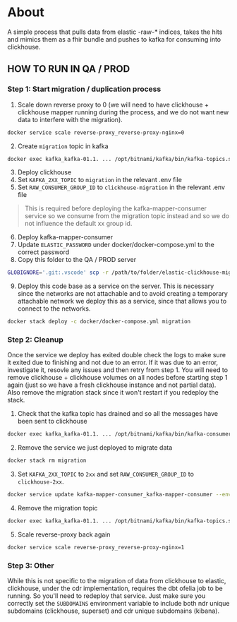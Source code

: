 # About
A simple process that pulls data from elastic -raw-* indices, takes the hits and mimics them as a fhir bundle and pushes to kafka for consuming into clickhouse.

## HOW TO RUN IN QA / PROD
### Step 1: Start migration / duplication process
1. Scale down reverse proxy to 0 (we will need to have clickhouse + clickhouse mapper running during the process, and we do not want new data to interfere with the migration).
```sh
docker service scale reverse-proxy_reverse-proxy-nginx=0
```
2. Create `migration` topic in kafka
```sh
docker exec kafka_kafka-01.1. ... /opt/bitnami/kafka/bin/kafka-topics.sh --bootstrap-server localhost:9092 --create --topic migration --partitions 3
```
3. Deploy clickhouse
4. Set `KAFKA_2XX_TOPIC` to `migration` in the relevant .env file
5. Set `RAW_CONSUMER_GROUP_ID` to `clickhouse-migration` in the relevant .env file
> This is required before deploying the kafka-mapper-consumer service so we consume from the migration topic instead and so we do not influence the default xx group id.
6. Deploy kafka-mapper-consumer
7. Update `ELASTIC_PASSWORD` under docker/docker-compose.yml to the correct password
8. Copy this folder to the QA / PROD server
```sh
GLOBIGNORE='.git:.vscode' scp -r /path/to/folder/elastic-clickhouse-migrator/* user@ip-address:~/elastic-clickhouse-migrator
```
9. Deploy this code base as a service on the server. This is necessary since the networks are not attachable and to avoid creating a temporary attachable network we deploy this as a service, since that allows you to connect to the networks.
```sh
docker stack deploy -c docker/docker-compose.yml migration
```

### Step 2: Cleanup
Once the service we deploy has exited double check the logs to make sure it exited due to finishing and not due to an error. If it was due to an error, investigate it, resovle any issues and then retry from step 1. You will need to remove clickhouse + clickhouse volumes on all nodes before starting step 1 again (just so we have a fresh clickhouse instance and not partial data). Also remove the migration stack since it won't restart if you redeploy the stack.
1. Check that the kafka topic has drained and so all the messages have been sent to clickhouse
```sh
docker exec kafka_kafka-01.1. ... /opt/bitnami/kafka/bin/kafka-consumer-groups.sh --bootstrap-server localhost:9092 --group clickhouse-migration --describe
```
2. Remove the service we just deployed to migrate data
```sh
docker stack rm migration
```
3. Set `KAFKA_2XX_TOPIC` to `2xx` and set `RAW_CONSUMER_GROUP_ID` to `clickhouse-2xx`.
```sh
docker service update kafka-mapper-consumer_kafka-mapper-consumer --env-add=KAFKA_2XX_TOPIC=2xx --env-add=RAW_CONSUMER_GROUP_ID=clickhouse-2xx
```
4. Remove the migration topic
```sh
docker exec kafka_kafka-01.1. ... /opt/bitnami/kafka/bin/kafka-topics.sh --bootstrap-server localhost:9092 --delete --topic migration
```
5. Scale reverse-proxy back again
```sh
docker service scale reverse-proxy_reverse-proxy-nginx=1
```

### Step 3: Other
While this is not specific to the migration of data from clickhouse to elastic, clickhouse, under the cdr implementation, requires the dbt ofelia job to be running. So you'll need to redeploy that service. Just make sure you correctly set the `SUBDOMAINS` environment variable to include both ndr unique subdomains (clickhouse, superset) and cdr unique subdomains (kibana).